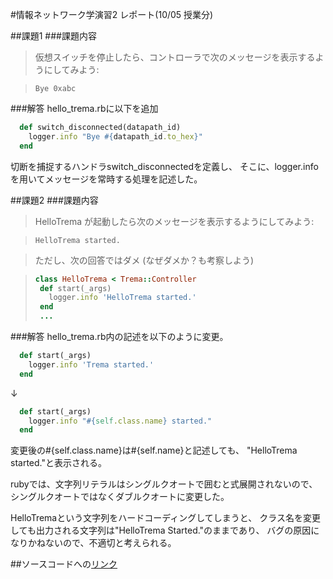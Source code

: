 #情報ネットワーク学演習2 レポート(10/05 授業分)

##課題1
###課題内容

>仮想スイッチを停止したら、コントローラで次のメッセージを表示するようにしてみよう:

>```
>Bye 0xabc
>```

###解答
hello_trema.rbに以下を追加

```ruby
  def switch_disconnected(datapath_id)
    logger.info "Bye #{datapath_id.to_hex}"
  end
```
切断を捕捉するハンドラswitch_disconnectedを定義し、
そこに、logger.infoを用いてメッセージを常時する処理を記述した。

##課題2
###課題内容

>HelloTrema が起動したら次のメッセージを表示するようにしてみよう:

>```
>HelloTrema started.
>```

>ただし、次の回答ではダメ (なぜダメか？も考察しよう)

>```ruby
>class HelloTrema < Trema::Controller
>  def start(_args)
>    logger.info 'HelloTrema started.'
>  end
>  ...
>```

###解答
hello_trema.rb内の記述を以下のように変更。
```ruby
  def start(_args)
    logger.info 'Trema started.'
  end
```
↓
```ruby
  def start(_args)
    logger.info "#{self.class.name} started."
  end
```
変更後の\#\{self.class.name\}は\#\{self.name\}と記述しても、
"HelloTrema started."と表示される。

rubyでは、文字列リテラルはシングルクオートで囲むと式展開されないので、
シングルクオートではなくダブルクオートに変更した。

HelloTremaという文字列をハードコーディングしてしまうと、
クラス名を変更しても出力される文字列は"HelloTrema Started."のままであり、
バグの原因になりかねないので、不適切と考えられる。 

##ソースコードへの[リンク](https://github.com/handai-trema/hello-trema-d-miura/blob/master/lib/hello_trema.rb)


